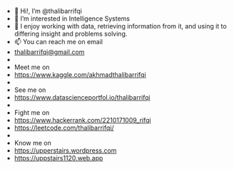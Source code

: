 - 👋 Hi!, I’m @thalibarrifqi
- 👀 I’m interested in Intelligence Systems
- 🌱 I enjoy working with data, retrieving information from it, and using it to differing insight and problems solving.
- 📫 You can reach me on email
- thalibarrifqi@gmail.com
-
- Meet me on 
- https://www.kaggle.com/akhmadthalibarrifqi
-
- See me on
- https://www.datascienceportfol.io/thalibarrifqi
-
- Fight me on
- https://www.hackerrank.com/2210171009_rifqi
- https://leetcode.com/thalibarrifqi/
- 
- Know me on
- https://upperstairs.wordpress.com
- https://uppstairs1120.web.app

<!---
thalibarrifqi/thalibarrifqi is a ✨ special ✨ repository because its `README.md` (this file) appears on your GitHub profile.
You can click the Preview link to take a look at your changes.
--->
